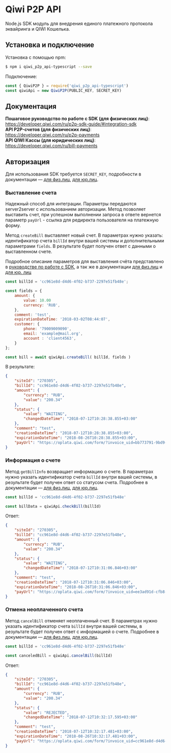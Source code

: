 # Qiwi P2P API

Node.js SDK модуль для внедрения единого платежного протокола эквайринга и QIWI Кошелька.

## Установка и подключение

Установка с помощью npm:

```bash
$ npm i qiwi_p2p_api-typescript --save
```

Подключение:

```javascript
const { QiwiP2P } = require('qiwi_p2p_api-typescript')
const qiwiApi = new QiwiP2P(PUBLIC_KEY, SECRET_KEY)
```

## Документация

**Пошаговое руководство по работе с SDK (для физических лиц)**: https://developer.qiwi.com/ru/p2p-sdk-guide/#integration-sdk <br>
**API P2P-счетов (для физических лиц)**: https://developer.qiwi.com/ru/p2p-payments <br>
**API QIWI Кассы (для юридических лиц)**: https://developer.qiwi.com/ru/bill-payments

## Авторизация

Для использования SDK требуется `SECRET_KEY`, подробности в документации — [для физ.лиц](https://developer.qiwi.com/ru/p2p-payments/#auth), [для юр.лиц](https://developer.qiwi.com/ru/bill-payments/#auth).

### Выставление счета

Надежный способ для интеграции. Параметры передаются server2server с использованием авторизации. Метод позволяет выставить счет, при успешном выполнении запроса в ответе вернется параметр `payUrl` - ссылка для редиректа пользователя на платежную форму.

Метод `createBill` выставляет новый счет. В параметрах нужно указать: идентификатор счета `billId` внутри вашей системы и дополнительными параметрами `fields`. В результате будет получен ответ с данными о выставленном счете.

Подробное описание параметров для выставления счёта представлено в [руководстве по работе с SDK](https://developer.qiwi.com/ru/p2p-sdk-guide/#step4), а так же в документации [для физ.лиц](https://developer.qiwi.com/ru/p2p-payments/#create) и [для юр. лиц](https://developer.qiwi.com/ru/bill-payments/#create)

```javascript
const billId = 'cc961e8d-d4d6-4f02-b737-2297e51fb48e';

const fields = {
    amount: {
        value: 10.00
        currency: 'RUB',
    },
    comment: 'test',
    expirationDateTime: '2018-03-02T08:44:07',
    customer: {
        phone: '79009009090',
        email: 'example@mail.org',
        account : 'client4563',
    }
};

const bill = await qiwiApi.createBill( billId, fields )
```

В результате:

```json
{
    "siteId": "270305",
    "billId": "cc961e8d-d4d6-4f02-b737-2297e51fb48e",
    "amount": {
        "currency": "RUB",
        "value": "200.34"
    },
    "status": {
        "value": "WAITING",
        "changedDateTime": "2018-07-12T10:28:38.855+03:00"
    },
    "comment": "test",
    "creationDateTime": "2018-07-12T10:28:38.855+03:00",
    "expirationDateTime": "2018-08-26T10:28:38.855+03:00",
    "payUrl": "https://oplata.qiwi.com/form/?invoice_uid=bb773791-9bd9-42c1-b8fc-3358cd108422&successUrl=http%3A%2F%2Ftest.ru%2F"
}
```

### Информация о счете

Метод `getBillInfo` возвращает информацию о счете. В параметрах нужно указать идентификатор счета `billId` внутри вашей системы, в результате будет получен ответ со статусом счета. Подробнее в документации — [для физ.лиц](https://developer.qiwi.com/ru/p2p-payments/#invoice-status), [для юр.лиц](https://developer.qiwi.com/ru/bill-payments/#invoice-status).

```javascript
const billId = 'cc961e8d-d4d6-4f02-b737-2297e51fb48e'

const billData = qiwiApi.checkBill(billId)
```

Ответ:

```json
{
    "siteId": "270305",
    "billId": "cc961e8d-d4d6-4f02-b737-2297e51fb48e",
    "amount": {
        "currency": "RUB",
        "value": "200.34"
    },
    "status": {
        "value": "WAITING",
        "changedDateTime": "2018-07-12T10:31:06.846+03:00"
    },
    "comment": "test",
    "creationDateTime": "2018-07-12T10:31:06.846+03:00",
    "expirationDateTime": "2018-08-26T10:31:06.846+03:00",
    "payUrl": "https://oplata.qiwi.com/form/?invoice_uid=ee3ad91d-cfb8-4dbf-8449-b6859fdfec3c"
}
```

### Отмена неоплаченного счета

Метод `cancelBill` отменяет неоплаченный счет. В параметрах нужно указать идентификатор счета `billId` внутри вашей системы, в результате будет получен ответ с информацией о счете. Подробнее в документации — [для физ.лиц](https://developer.qiwi.com/ru/p2p-payments/#cancel), [для юр.лиц](https://developer.qiwi.com/ru/bill-payments/#cancel).

```javascript
const billId = 'cc961e8d-d4d6-4f02-b737-2297e51fb48e'

const canceledBill = qiwiApi.cancelBill(billId)
```

Ответ:

```json
{
    "siteId": "270305",
    "billId": "cc961e8d-d4d6-4f02-b737-2297e51fb48e",
    "amount": {
        "currency": "RUB",
        "value": "200.34"
    },
    "status": {
        "value": "REJECTED",
        "changedDateTime": "2018-07-12T10:32:17.595+03:00"
    },
    "comment": "test",
    "creationDateTime": "2018-07-12T10:32:17.481+03:00",
    "expirationDateTime": "2018-08-26T10:32:17.481+03:00",
    "payUrl": "https://oplata.qiwi.com/form/?invoice_uid=cc961e8d-d4d6-4f02-b737-2297e51fb48e"
}
```
